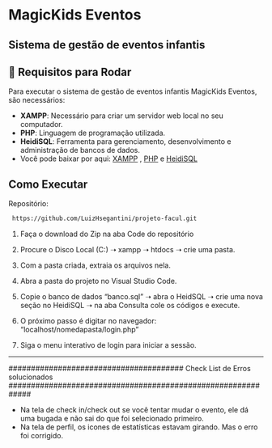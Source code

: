 # MagicKids Eventos

## Sistema de gestão de eventos infantis

## 📝 Requisitos para Rodar

Para executar o sistema de gestão de eventos infantis MagicKids Eventos, são necessários:

- **XAMPP**: Necessário para criar um servidor web local no seu computador. 
- **PHP**: Linguagem de programação utilizada.
- **HeidiSQL**: Ferramenta para gerenciamento, desenvolvimento e administração de bancos de dados.
- Você pode baixar por aqui: [XAMPP](https://www.apachefriends.org/pt_br/index.html) , [PHP](https://www.php.net/) e [HeidiSQL](https://www.heidisql.com/download.php)





## Como Executar

Repositório:


 ```bash
  https://github.com/LuizHsegantini/projeto-facul.git
 ````

1. Faça o download do Zip na aba Code do repositório

2. Procure o Disco Local (C:) ➝ xampp ➝ htdocs ➝ crie uma pasta.

3. Com a pasta criada, extraia os arquivos nela.

4. Abra a pasta do projeto no Visual Studio Code.

5. Copie o banco de dados “banco.sql” ➝ abra o HeidSQL ➝ crie uma nova seção no HeidiSQL ➝ na aba Consulta cole os códigos e execute.

6. O próximo passo é digitar no navegador: “localhost/nomedapasta/login.php”

7. Siga o menu interativo de login para iniciar a sessão.


_______________________________________________________________________________________________________________________________________



####################################### Check List de Erros solucionados #############################################################


* Na tela de check in/check out se você tentar mudar o evento, ele dá uma bugada e não sai do que foi selecionado primeiro.
* Na tela de perfil, os icones de estatísticas estavam girando. Mas o erro foi corrigido. 





